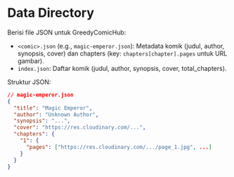 # Data Directory

Berisi file JSON untuk GreedyComicHub:
- `<comic>.json` (e.g., `magic-emperor.json`): Metadata komik (judul, author, synopsis, cover) dan chapters (key: `chapters[chapter].pages` untuk URL gambar).
- `index.json`: Daftar komik (judul, author, synopsis, cover, total_chapters).

Struktur JSON:
```json
// magic-emperor.json
{
  "title": "Magic Emperor",
  "author": "Unknown Author",
  "synopsis": "...",
  "cover": "https://res.cloudinary.com/...",
  "chapters": {
    "1": {
      "pages": ["https://res.cloudinary.com/.../page_1.jpg", ...]
    }
  }
}